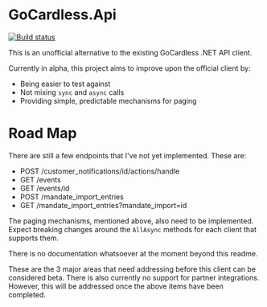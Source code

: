 # GoCardless.Api

[![Build status](https://ci.appveyor.com/api/projects/status/aowcdofcx48csujf/branch/master?svg=true)](https://ci.appveyor.com/project/john-hartley/gocardless-api)

This is an unofficial alternative to the existing GoCardless .NET API client.

Currently in alpha, this project aims to improve upon the official client by:

- Being easier to test against
- Not mixing `sync` and `async` calls
- Providing simple, predictable mechanisms for paging

# Road Map

There are still a few endpoints that I've not yet implemented. These are:

- POST /customer_notifications/id/actions/handle 
- GET /events
- GET /events/id
- POST /mandate_import_entries
- GET /mandate_import_entries?mandate_import=id

The paging mechanisms, mentioned above, also need to be implemented. Expect breaking changes around the `AllAsync` methods for each client that supports them.

There is no documentation whatsoever at the moment beyond this readme. 

These are the 3 major areas that need addressing before this client can be considered beta. There is also currently no support for partner integrations. However, this will be addressed once the above items have been completed.
